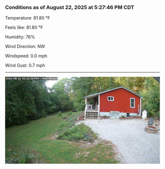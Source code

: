 ### Conditions as of August 22, 2025 at 5:27:46 PM CDT 

Temperature: 81.80 &deg;F

Feels like: 81.80 &deg;F

Humidity: 76%

Wind Direction: NW

Windspeed: 0.0 mph

Wind Gust: 0.7 mph

---

<img src="./images/latest.jpeg"/>

